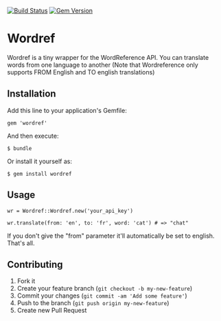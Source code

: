 [![Build Status](https://travis-ci.org/pcboy/wordref.svg)](https://travis-ci.org/pcboy/wordref)
[![Gem Version](https://badge.fury.io/rb/wordref.svg)](http://badge.fury.io/rb/wordref)

# Wordref

Wordref is a tiny wrapper for the WordReference API.
You can translate words from one language to another (Note that Wordreference only supports FROM English and TO english translations)

## Installation

Add this line to your application's Gemfile:

    gem 'wordref'

And then execute:

    $ bundle

Or install it yourself as:

    $ gem install wordref

## Usage

    wr = Wordref::Wordref.new('your_api_key')
    
    wr.translate(from: 'en', to: 'fr', word: 'cat') # => "chat"

If you don't give the "from" parameter it'll automatically be set to english.
That's all.

## Contributing

1. Fork it
2. Create your feature branch (`git checkout -b my-new-feature`)
3. Commit your changes (`git commit -am 'Add some feature'`)
4. Push to the branch (`git push origin my-new-feature`)
5. Create new Pull Request
